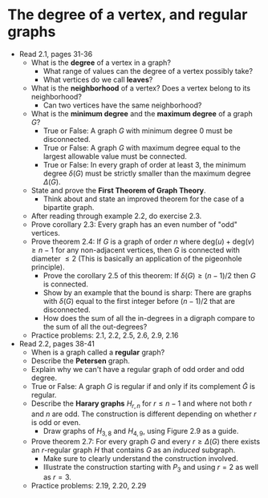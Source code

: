 # The degree of a vertex, and regular graphs

- Read 2.1, pages 31-36
    - What is the **degree** of a vertex in a graph?
        - What range of values can the degree of a vertex possibly take?
        - What vertices do we call **leaves**?
    - What is the **neighborhood** of a vertex? Does a vertex belong to its neighborhood?
        - Can two vertices have the same neighborhood?
    - What is the **minimum degree** and the **maximum degree** of a graph $G$?
        - True or False: A graph $G$ with minimum degree $0$ must be disconnected.
        - True or False: A graph $G$ with maximum degree equal to the largest allowable value must be connected.
        - True or False: In every graph of order at least $3$, the minimum degree $\delta(G)$ must be strictly smaller than the maximum degree $\Delta(G)$.
    - State and prove the **First Theorem of Graph Theory**.
        - Think about and state an improved theorem for the case of a bipartite graph.
    - After reading through example 2.2, do exercise 2.3.
    - Prove corollary 2.3: Every graph has an even number of "odd" vertices.
    - Prove theorem 2.4: If $G$ is a graph of order $n$ where $\textrm{deg}(u) + \textrm{deg}(v) \geq n-1$ for any non-adjacent vertices, then $G$ is connected with diameter $\leq 2$ (This is basically an application of the pigeonhole principle).
        - Prove the corollary 2.5 of this theorem: If $\delta(G)\geq (n-1)/2$ then $G$ is connected.
        - Show by an example that the bound is sharp: There are graphs with $\delta(G)$ equal to the first integer before $(n-1)/2$ that are disconnected.
        - How does the sum of all the in-degrees in a digraph compare to the sum of all the out-degrees?
    - Practice problems: 2.1, 2.2, 2.5, 2.6, 2.9, 2.16
- Read 2.2, pages 38-41
    - When is a graph called a **regular** graph?
    - Describe the **Petersen** graph.
    - Explain why we can't have a regular graph of odd order and odd degree.
    - True or False: A graph $G$ is regular if and only if its complement $\bar G$ is regular.
    - Describe the **Harary graphs** $H_{r, n}$ for $r\leq n-1$ and where not both $r$ and $n$ are odd. The construction is different depending on whether $r$ is odd or even.
        - Draw graphs of $H_{3,8}$ and $H_{4,9}$, using Figure 2.9 as a guide.
    - Prove theorem 2.7: For every graph $G$ and every $r\geq \Delta(G)$ there exists an $r$-regular graph $H$ that contains $G$ as an *induced* subgraph.
        - Make sure to clearly understand the construction involved.
        - Illustrate the construction starting with $P_3$ and using $r=2$ as well as $r=3$.
    - Practice problems: 2.19, 2.20, 2.29
